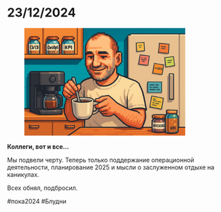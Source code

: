 # 23/12/2024

<div align="left"><figure><img src="../../../assets/img/photo_2025-10-02_14-52-56.jpg" alt="" width="375"><figcaption></figcaption></figure></div>

**Коллеги, вот и все...**

Мы подвели черту. Теперь только поддержание операционной деятельности, планирование 2025 и мысли о заслуженном отдыхе на каникулах.

Всех обнял, подбросил.

\#пока2024 #Блудни
